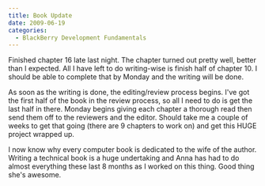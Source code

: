 ```yaml
---
title: Book Update
date: 2009-06-19
categories: 
  - BlackBerry Development Fundamentals
---
```


Finished chapter 16 late last night. The chapter turned out pretty well, better than I expected. All I have left to do writing-wise is finish half of chapter 10. I should be able to complete that by Monday and the writing will be done.

As soon as the writing is done, the editing/review process begins. I've got the first half of the book in the review process, so all I need to do is get the last half in there. Monday begins giving each chapter a thorough read then send them off to the reviewers and the editor. Should take me a couple of weeks to get that going (there are 9 chapters to work on) and get this HUGE project wrapped up.

I now know why every computer book is dedicated to the wife of the author. Writing a technical book is a huge undertaking and Anna has had to do almost everything these last 8 months as I worked on this thing. Good thing she's awesome.
